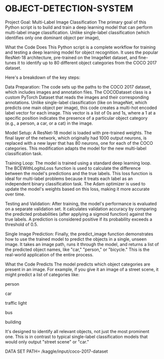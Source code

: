 # OBJECT-DETECTION-SYSTEM
Project Goal: Multi-Label Image Classification The primary goal of this Python script is to build and train a deep learning model that can perform multi-label image classification. Unlike single-label classification (which identifies only one dominant object per image),




What the Code Does
This Python script is a complete workflow for training and testing a deep learning model for object recognition. It uses the popular ResNet-18 architecture, pre-trained on the ImageNet dataset, and fine-tunes it to identify up to 80 different object categories from the COCO 2017 dataset.

Here's a breakdown of the key steps:

Data Preparation: The code sets up the paths to the COCO 2017 dataset, which includes images and annotation files. The COCODataset class is a custom PyTorch Dataset that reads the images and their corresponding annotations. Unlike single-label classification (like on ImageNet, which predicts one main object per image), this code creates a multi-hot encoded label vector for each image. This vector is a list of 0s and 1s, where a 1 at a specific position indicates the presence of a particular object category (e.g., a person, a car, or a cat) in the image.

Model Setup: A ResNet-18 model is loaded with pre-trained weights. The final layer of the network, which originally had 1000 output neurons, is replaced with a new layer that has 80 neurons, one for each of the COCO categories. This modification adapts the model for the new multi-label classification task.

Training Loop: The model is trained using a standard deep learning loop. The BCEWithLogitsLoss function is used to calculate the difference between the model's predictions and the true labels. This loss function is ideal for multi-label problems because it treats each label as an independent binary classification task. The Adam optimizer is used to update the model's weights based on this loss, making it more accurate over time.

Testing and Validation: After training, the model's performance is evaluated on a separate validation set. It calculates validation accuracy by comparing the predicted probabilities (after applying a sigmoid function) against the true labels. A prediction is considered positive if its probability exceeds a threshold of 0.5.

Single Image Prediction: Finally, the predict_image function demonstrates how to use the trained model to predict the objects in a single, unseen image. It takes an image path, runs it through the model, and returns a list of the predicted object names, like "car," "person," or "bicycle." This is the real-world application of the entire process.

What the Code Predicts
The model predicts which object categories are present in an image. For example, if you give it an image of a street scene, it might predict a list of categories like:

person

car

traffic light

bus

building

It's designed to identify all relevant objects, not just the most prominent one. This is in contrast to typical single-label classification models that would only output "street scene" or "car."






DATA SET PATH= /kaggle/input/coco-2017-dataset
